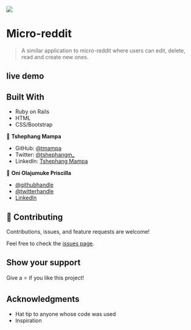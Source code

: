 ![](https://img.shields.io/badge/Microverse-blueviolet)

# Micro-reddit

> A similar application to micro-reddit where users can edit, delete, read and create new ones.

## live demo

## Built With

- Ruby on Rails
- HTML
- CSS/Bootstrap


👤 **Tshephang Mampa**

- GitHub: [@tmampa](https://github.com/tmampa)
- Twitter: [@tshephangm_](https://twitter.com/tshephangm_)
- LinkedIn: [Tshephang Mampa](https://linkedin.com/in/tshephangmampa)

👤 **Oni Olajumuke Priscilla**

- [@githubhandle](https://github.com/prolajumokeoni)
- [@twitterhandle](https://twitter.com/prolajumokeoni)
- [LinkedIn](https://www.linkedin.com/in/olajumoke-priscilla-oni-44a48b162/)

## 🤝 Contributing

Contributions, issues, and feature requests are welcome!

Feel free to check the [issues page](https://github.com/prolajumokeoni/micro-reddit/issues).

## Show your support

Give a ⭐️ if you like this project!

## Acknowledgments

- Hat tip to anyone whose code was used
- Inspiration

